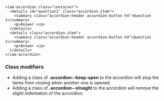 ```
<iam-accordion class="container">
  <details id="question1" class="accordion-item">
    <summary class="accordion-header accordion-button h4">Question 1</summary>
    <p>Answer </p>
  </details>
  <details class="accordion-item">
    <summary class="accordion-header accordion-button h4">Question 2</summary>
    <p>Answer </p>
  </details>
</iam-accordion>
```

### Class modifiers

- Adding a class of **.accordion--keep-open** to the accordion will stop the items from closing when another one is opened.
- Adding a class of **.accordion--straight** to the accordion will remove the slight indentation of the accordion.
